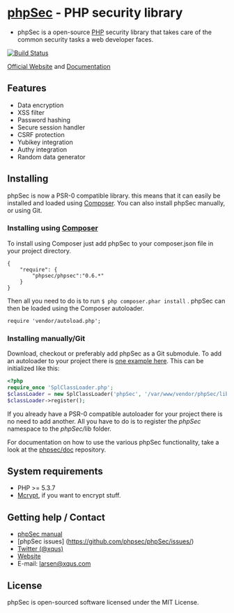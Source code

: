 [phpSec](https://phpseclib.com/) - PHP security library
=======================================================
* phpSec is a open-source [PHP](http://php.net) security library that takes care
  of the common security tasks a web developer faces.

[![Build Status](https://travis-ci.org/phpsec/phpSec.png)](https://travis-ci.org/phpsec/phpSec)

[Official Website](https://phpseclib.com/) and [Documentation](http://phpseclib.com/docs)

Features
--------
* Data encryption
* XSS filter
* Password hashing
* Secure session handler
* CSRF protection
* Yubikey integration
* Authy integration
* Random data generator

Installing
---------------
phpSec is now a PSR-0 compatible library. this means that it can easily be installed and loaded using [Composer](http://getcomposer.org/doc/00-intro.md).
You can also install phpSec manually, or using Git.

### Installing using [Composer](http://getcomposer.org/doc/00-intro.md)
To install using Composer just add phpSec to your composer.json file in your project directory.
```
{
    "require": {
        "phpsec/phpsec":"0.6.*"
    }
}
```

Then all you need to do is to run `$ php composer.phar install` .
phpSec can then be loaded using the Composer autoloader.

`require 'vendor/autoload.php';`

### Installing manually/Git
Download, checkout or preferably add phpSec as a Git submodule.
To add an autoloader to your project there is [one example here](http://gist.github.com/221634).
This can be initialized like this:

```php
<?php
require_once 'SplClassLoader.php';
$classLoader = new SplClassLoader('phpSec', '/var/www/vendor/phpSec/lib');
$classLoader->register();
```

If you already have a PSR-0 compatible autoloader for your project there is no need to add another.
All you have to do is to register the *phpSec* namespace to the *phpSec/lib* folder.

For documentation on how to use the various phpSec functionality, take a look at the [phpsec/doc](https://github.com/phpsec/doc) repository.

System requirements
-------------------
* PHP >= 5.3.7
* [Mcrypt](http://no.php.net/manual/en/mcrypt.installation.php), if you want to encrypt stuff.

Getting help / Contact
----------------------
 * [phpSec manual](https://github.com/phpsec/doc/)
 * [phpSec issues] (https://github.com/phpsec/phpSec/issues/)
 * [Twitter (@xqus)](http://twitter.com/xqus/)
 * [Website](https://phpseclib.com/)
 * E-mail: larsen@xqus.com

License
-------
phpSec is open-sourced software licensed under the MIT License.
